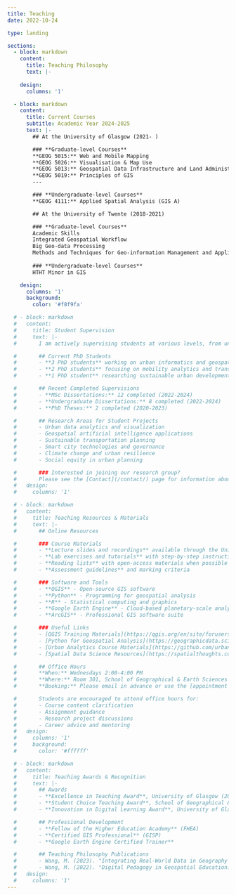 ```yaml
---
title: Teaching
date: 2022-10-24

type: landing

sections:
  - block: markdown
    content:
      title: Teaching Philosophy
      text: |-
        
    design:
      columns: '1'

  - block: markdown
    content:
      title: Current Courses
      subtitle: Academic Year 2024-2025
      text: |-
        ## At the University of Glasgow (2021- )

        ### **Graduate-level Courses**
        **GEOG 5015:** Web and Mobile Mapping
        **GEOG 5026:** Visualisation & Map Use
        **GEOG 5013:** Geospatial Data Infrastructure and Land Administration
        **GEOG 5019:** Principles of GIS
        ---

        ### **Undergraduate-level Courses**
        **GEOG 4111:** Applied Spatial Analysis (GIS A)

        ## At the University of Twente (2018-2021)

        ### **Graduate-level Courses**
        Academic Skills
        Integrated Geospatial Workflow
        Big Geo-data Processing
        Methods and Techniques for Geo-information Management and Application
        
        ### **Undergraduate-level Courses**
        HTHT Minor in GIS

    design:
      columns: '1'
      background:
        color: '#f8f9fa'

  # - block: markdown
  #   content:
  #     title: Student Supervision
  #     text: |-
  #       I am actively supervising students at various levels, from undergraduate dissertations to PhD theses. My research group welcomes students interested in:

  #       ## Current PhD Students
  #       - **3 PhD students** working on urban informatics and geospatial AI
  #       - **2 PhD students** focusing on mobility analytics and transportation planning
  #       - **1 PhD student** researching sustainable urban development

  #       ## Recent Completed Supervisions
  #       - **MSc Dissertations:** 12 completed (2022-2024)
  #       - **Undergraduate Dissertations:** 8 completed (2022-2024)
  #       - **PhD Theses:** 2 completed (2020-2023)

  #       ## Research Areas for Student Projects
  #       - Urban data analytics and visualization
  #       - Geospatial artificial intelligence applications
  #       - Sustainable transportation planning
  #       - Smart city technologies and governance
  #       - Climate change and urban resilience
  #       - Social equity in urban planning

  #       ### Interested in joining our research group?
  #       Please see the [Contact](/contact/) page for information about PhD opportunities and application procedures.
  #   design:
  #     columns: '1'

  # - block: markdown
  #   content:
  #     title: Teaching Resources & Materials
  #     text: |-
  #       ## Online Resources

  #       ### Course Materials
  #       - **Lecture slides and recordings** available through the University's VLE
  #       - **Lab exercises and tutorials** with step-by-step instructions
  #       - **Reading lists** with open-access materials when possible
  #       - **Assessment guidelines** and marking criteria

  #       ### Software and Tools
  #       - **QGIS** - Open-source GIS software
  #       - **Python** - Programming for geospatial analysis
  #       - **R** - Statistical computing and graphics
  #       - **Google Earth Engine** - Cloud-based planetary-scale analysis
  #       - **ArcGIS** - Professional GIS software suite

  #       ### Useful Links
  #       - [QGIS Training Materials](https://qgis.org/en/site/forusers/trainingmaterial/)
  #       - [Python for Geospatial Analysis](https://geographicdata.science/book/intro.html)
  #       - [Urban Analytics Course Materials](https://github.com/urbananalytics)
  #       - [Spatial Data Science Resources](https://spatialthoughts.com/)

  #       ## Office Hours
  #       **When:** Wednesdays 2:00-4:00 PM  
  #       **Where:** Room 301, School of Geographical & Earth Sciences  
  #       **Booking:** Please email in advance or use the [appointment system](https://calendly.com)

  #       Students are encouraged to attend office hours for:
  #       - Course content clarification
  #       - Assignment guidance
  #       - Research project discussions
  #       - Career advice and mentoring
  #   design:
  #     columns: '1'
  #     background:
  #       color: '#ffffff'

  # - block: markdown
  #   content:
  #     title: Teaching Awards & Recognition
  #     text: |-
  #       ## Awards
  #       - **Excellence in Teaching Award**, University of Glasgow (2023)
  #       - **Student Choice Teaching Award**, School of Geographical & Earth Sciences (2022)
  #       - **Innovation in Digital Learning Award**, University of Glasgow (2021)

  #       ## Professional Development
  #       - **Fellow of the Higher Education Academy** (FHEA)
  #       - **Certified GIS Professional** (GISP)
  #       - **Google Earth Engine Certified Trainer**

  #       ## Teaching Philosophy Publications
  #       - Wang, M. (2023). "Integrating Real-World Data in Geography Education." *Journal of Geography in Higher Education*, 47(2), 234-251.
  #       - Wang, M. (2022). "Digital Pedagogy in Geospatial Education: Lessons from the Pandemic." *Transactions in GIS*, 26(4), 1567-1582.
  #   design:
  #     columns: '1'
---
```

